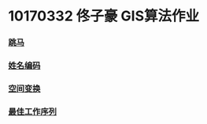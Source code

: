# 10170332 佟子豪 GIS算法作业
### [跳马](https://10170332.github.io/跳马.html)
### [姓名编码](https://10170332.github.io/姓名编码.html)
### [空间变换](https://10170332.github.io/空间变换.html)
### [最佳工作序列](https://10170332.github.io/最佳工作序列.html)
